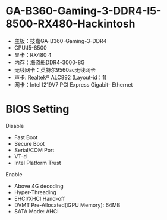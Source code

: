 # GA-B360-Gaming-3-DDR4-I5-8500-RX480-Hackintosh
+ 主板：技嘉GA-B360-Gaming-3-DDR4
+ CPU:I5-8500
+ 显卡：RX480 4
+ 内存：海盗船DDR4-3000-8G
+ 无线网卡：英特尔9560ac无线网卡
+ 声卡: Realtek® ALC892 (Layout-id：1)
+ 网卡：Intel I219V7 PCI Express Gigabit- Ethernet
# BIOS Setting
Disable
* Fast Boot
* Secure Boot
* Serial/COM Port
* VT-d
* Intel Platform Trust

Enable
* Above 4G decoding
* Hyper-Threading
* EHCI/XHCI Hand-off
* DVMT Pre-Allocated(iGPU Memory): 64MB
* SATA Mode: AHCI
